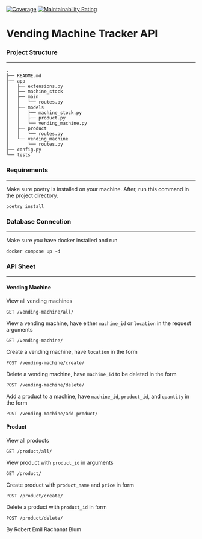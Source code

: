[![Coverage](https://sonarcloud.io/api/project_badges/measure?project=BlackTea13_vending-machines&metric=coverage)](https://sonarcloud.io/summary/new_code?id=BlackTea13_vending-machines)
[![Maintainability Rating](https://sonarcloud.io/api/project_badges/measure?project=BlackTea13_vending-machines&metric=sqale_rating)](https://sonarcloud.io/summary/new_code?id=BlackTea13_vending-machines)


# Vending Machine Tracker API
### Project Structure

---

```
.
├── README.md
├── app
│   ├── extensions.py
│   ├── machine_stock
│   ├── main
│   │   └── routes.py
│   ├── models
│   │   ├── machine_stock.py
│   │   ├── product.py
│   │   └── vending_machine.py
│   ├── product
│   │   └── routes.py
│   └── vending_machine
│       └── routes.py
├── config.py
└── tests
```
### Requirements

---

Make sure poetry is installed on your machine. After, run this command in the project directory.
```
poetry install
```


### Database Connection

---

Make sure you have docker installed and run
```angular2html
docker compose up -d
```

### API Sheet

---

#### Vending Machine
View all vending machines
```
GET /vending-machine/all/
```
View a vending machine, have either `machine_id` or `location` in the request
arguments
```
GET /vending-machine/
```
Create a vending machine, have `location` in the form
```
POST /vending-machine/create/
```
Delete a vending machine, have `machine_id` to be deleted in the form
```
POST /vending-machine/delete/
```
Add a product to a machine, have `machine_id`, `product_id`, and `quantity` in the form
```
POST /vending-machine/add-product/
```

#### Product
View all products
```
GET /product/all/
```
View product with `product_id` in arguments
```
GET /product/
```
Create product with `product_name` and `price` in form
```
POST /product/create/
```
Delete a product with `product_id` in form
```
POST /product/delete/
```

By Robert Emil Rachanat Blum
